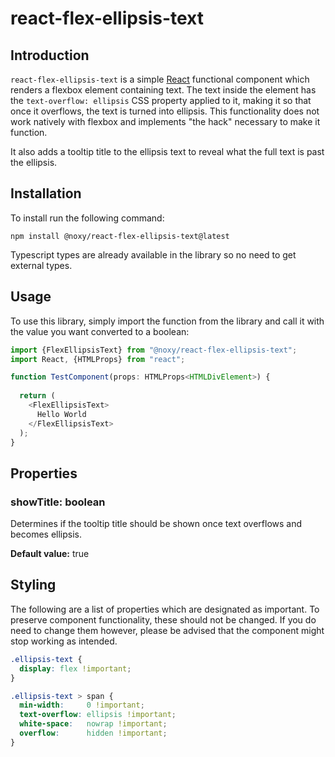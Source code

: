 # react-flex-ellipsis-text

## Introduction

`react-flex-ellipsis-text` is a simple [React](https://reactjs.org/) functional component which renders a flexbox element containing text.
The text inside the element has the `text-overflow: ellipsis` CSS property applied to it, making it so that once it overflows, the text is turned into ellipsis.
This functionality does not work natively with flexbox and implements "the hack" necessary to make it function.

It also adds a tooltip title to the ellipsis text to reveal what the full text is past the ellipsis.

## Installation

To install run the following command:

```
npm install @noxy/react-flex-ellipsis-text@latest
```

Typescript types are already available in the library so no need to get external types.

## Usage

To use this library, simply import the function from the library and call it with the value you want converted to a boolean:

```typescript jsx
import {FlexEllipsisText} from "@noxy/react-flex-ellipsis-text";
import React, {HTMLProps} from "react";

function TestComponent(props: HTMLProps<HTMLDivElement>) {
  
  return (
    <FlexEllipsisText>
      Hello World
    </FlexEllipsisText>
  );
}
```

## Properties

### showTitle: boolean

Determines if the tooltip title should be shown once text overflows and becomes ellipsis.

**Default value:** true

## Styling

The following are a list of properties which are designated as important.
To preserve component functionality, these should not be changed.
If you do need to change them however, please be advised that the component might stop working as intended.

```css
.ellipsis-text {
  display: flex !important;
}

.ellipsis-text > span {
  min-width:     0 !important;
  text-overflow: ellipsis !important;
  white-space:   nowrap !important;
  overflow:      hidden !important;
}

```
